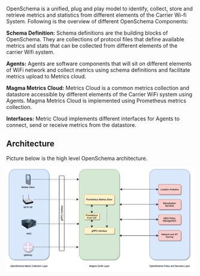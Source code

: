 
OpenSchema is a unified, plug and play model to identify, collect, store and retrieve metrics and statistics from different elements of the Carrier Wi-fi System. Following is the overview of different OpenSchema Components:

**Schema Definition:**
Schema definitions are the building blocks of OpenSchema. They are  collections of protocol files that define available metrics and stats that can be collected from different elements of the carrier Wifi system.

**Agents:**
Agents are software components that will sit on different elements of WiFi network and collect metrics using schema definitions and facilitate metrics upload to Metrics cloud.

**Magma Metrics Cloud:**
Metrics Cloud is a common metrics collection and datastore accessible by different elements of the Carrier WiFi system using Agents. Magma Metrics Cloud is implemented using Prometheus metrics collection.

**Interfaces:**
Metric Cloud implements different interfaces for Agents to connect, send or receive metrics from the datastore.

## Architecture
Picture below is the high level OpenSchema architecture.

![OpenSchema Architecture](docs/assets/openschema_arch.png)
